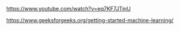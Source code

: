 https://www.youtube.com/watch?v=eq7KF7JTinU

https://www.geeksforgeeks.org/getting-started-machine-learning/